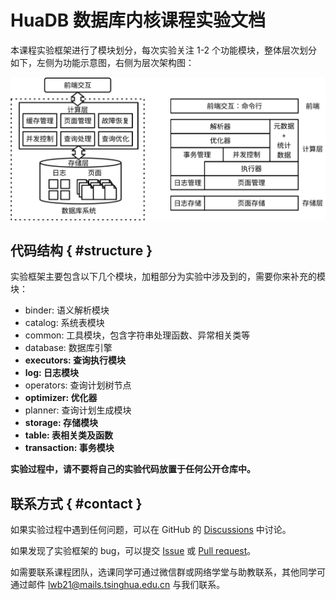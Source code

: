 # HuaDB 数据库内核课程实验文档

本课程实验框架进行了模块划分，每次实验关注 1-2 个功能模块，整体层次划分如下，左侧为功能示意图，右侧为层次架构图：

![](./pics/architecture.svg)

## 代码结构 { #structure }

实验框架主要包含以下几个模块，加粗部分为实验中涉及到的，需要你来补充的模块：

-   binder: 语义解析模块
-   catalog: 系统表模块
-   common: 工具模块，包含字符串处理函数、异常相关类等
-   database: 数据库引擎
-   **executors: 查询执行模块**
-   **log: 日志模块**
-   operators: 查询计划树节点
-   **optimizer: 优化器**
-   planner: 查询计划生成模块
-   **storage: 存储模块**
-   **table: 表相关类及函数**
-   **transaction: 事务模块**

**实验过程中，请不要将自己的实验代码放置于任何公开仓库中。**

## 联系方式 { #contact }

如果实验过程中遇到任何问题，可以在 GitHub 的 [Discussions](https://github.com/thu-db/huadb/discussions) 中讨论。

如果发现了实验框架的 bug，可以提交 [Issue](https://github.com/thu-db/huadb/issues) 或 [Pull request](https://github.com/thu-db/huadb/pulls)。

如需要联系课程团队，选课同学可通过微信群或网络学堂与助教联系，其他同学可通过邮件 [lwb21@mails.tsinghua.edu.cn](mailto:lwb21@mails.tsinghua.edu.cn) 与我们联系。
